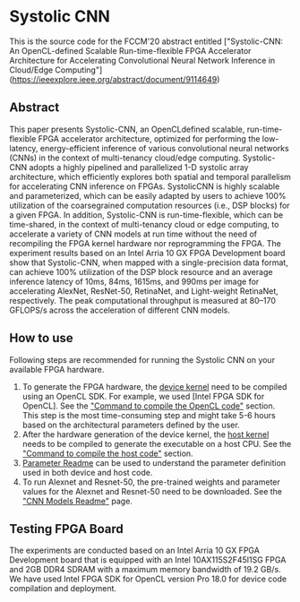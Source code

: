 # Systolic CNN
This is the source code for the FCCM'20 abstract entitled ["Systolic-CNN: An OpenCL-defined Scalable Run-time-flexible FPGA Accelerator Architecture for Accelerating Convolutional Neural Network Inference in Cloud/Edge Computing"] (https://ieeexplore.ieee.org/abstract/document/9114649)

## Abstract
This paper presents Systolic-CNN, an OpenCLdefined scalable, run-time-flexible FPGA accelerator architecture, optimized for performing the low-latency, energy-efficient inference of various convolutional neural networks (CNNs) in the context of multi-tenancy cloud/edge computing. Systolic-CNN adopts a highly pipelined and parallelized 1-D systolic array architecture, which efficiently explores both spatial and temporal parallelism for accelerating CNN inference on FPGAs. SystolicCNN is highly scalable and parameterized, which can be easily adapted by users to achieve 100% utilization of the coarsegrained computation resources (i.e., DSP blocks) for a given FPGA. In addition, Systolic-CNN is run-time-flexible, which can be time-shared, in the context of multi-tenancy cloud or edge computing, to accelerate a variety of CNN models at run time without the need of recompiling the FPGA kernel hardware nor reprogramming the FPGA. The experiment results based on an Intel Arria 10 GX FPGA Development board show that Systolic-CNN, when mapped with a single-precision data format, can achieve 100% utilization of the DSP block resource and an average inference latency of 10ms, 84ms, 1615ms, and 990ms per image for accelerating AlexNet, ResNet-50, RetinaNet, and Light-weight RetinaNet, respectively. The peak computational throughput is measured at 80–170 GFLOPS/s across the acceleration of different CNN models.

## How to use
Following steps are recommended for running the Systolic CNN on your available FPGA hardware.
1. To generate the FPGA hardware, the [device kernel](conv/conv/conv/device/) need to be compiled using an OpenCL SDK. For example, we used [Intel FPGA SDK for OpenCL]. See the ["Command to compile the OpenCL code"](Readme/CNN_models.md#command-to-compile-the-device-kernel) section. This step is the most time-consuming step and might take 5-6 hours based on the architectural parameters defined by the user. 
2. After the hardware generation of the device kernel, the [host kernel](conv/conv/conv/host/src) needs to be compiled to generate the executable on a host CPU. See the ["Command to compile the host code"](Readme/CNN_models.md#command-to-compile-the-host-kernel) section.
3. [Parameter Readme](Readme/Parameter_Readme.md) can be used to understand the parameter definition used in both device and host code. 
4. To run Alexnet and Resnet-50, the pre-trained weights and parameter values for the Alexnet and Resnet-50 need to be downloaded. See the ["CNN Models Readme"](Readme/CNN_models.md) page.

## Testing FPGA Board
The experiments are conducted based on an Intel Arria 10 GX FPGA Development board that is equipped with an Intel 10AX115S2F45I1SG FPGA and 2GB DDR4 SDRAM with a maximum memory bandwidth of 19.2 GB/s. We have used Intel FPGA SDK for OpenCL version Pro 18.0 for device code compilation and deployment.






